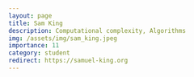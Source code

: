 ```yaml
---
layout: page
title: Sam King 
description: Computational complexity, Algorithms
img: /assets/img/sam_king.jpeg
importance: 11
category: student
redirect: https://samuel-king.org
---
```

